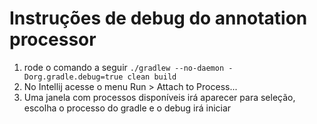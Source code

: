 # Instruções de debug do annotation processor

  1. rode o comando a seguir `./gradlew --no-daemon -Dorg.gradle.debug=true clean build`
  2. No Intellij acesse o menu Run > Attach to Process...
  3. Uma janela com processos disponíveis irá aparecer para seleção, escolha o processo do gradle e o debug irá iniciar
